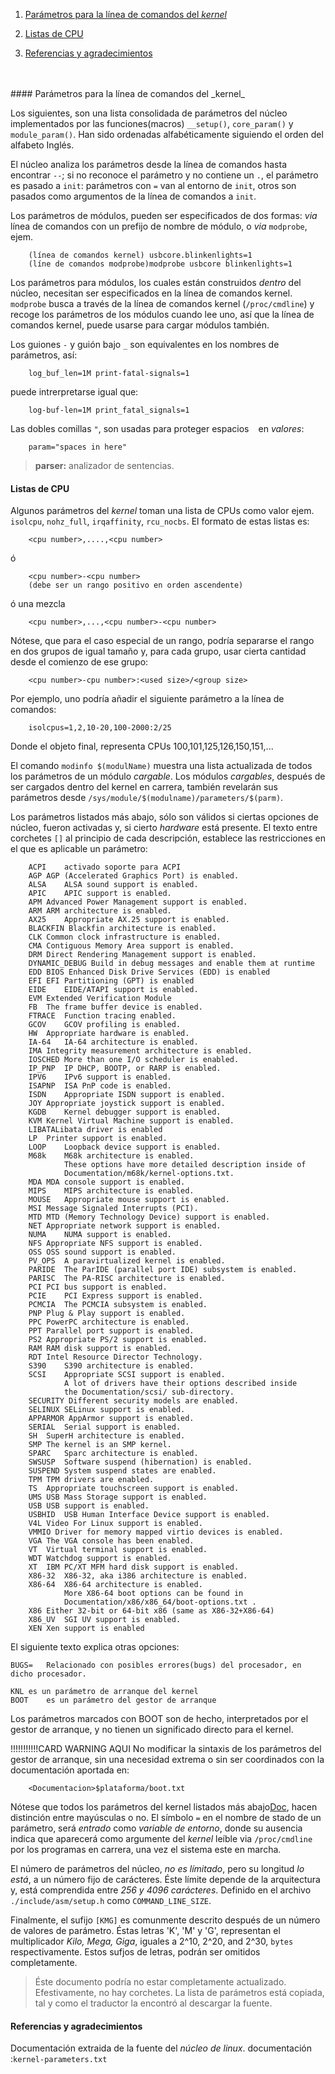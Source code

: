 1. [Parámetros para la línea de comandos del _kernel_](#i1)
2. [Listas de CPU](#i2)

3. [Referencias y agradecimientos](#i3)

</br>
</br>
#### <a name="i1">Parámetros para la línea de comandos del _kernel_</a>

Los siguientes, son una lista consolidada de parámetros del núcleo implementados por las funciones(macros) `__setup()`, `core_param()` y `module_param()`. Han sido ordenadas alfabéticamente siguiendo el orden del alfabeto Inglés.

El núcleo analiza los parámetros desde la línea de comandos hasta encontrar `--`; si no reconoce el parámetro y no contiene un `.`, el parámetro es pasado a `init`: parámetros con `=` van al entorno de `init`, otros son pasados como argumentos de la línea de comandos a `init`.

Los parámetros de módulos, pueden ser especificados de dos formas: _via_ línea de comandos con un prefijo de nombre de módulo, o _via_ `modprobe`, ejem.

		(línea de comandos kernel) usbcore.blinkenlights=1
		(líne de comandos modprobe)modprobe usbcore blinkenlights=1
		
Los parámetros para módulos, los cuales están construidos _dentro_ del núcleo, necesitan ser especificados en la línea de comandos kernel. `modprobe` busca a través de la línea de comandos kernel (`/proc/cmdline`) y recoge los parámetros de los módulos cuando lee uno, así que la línea de comandos kernel, puede usarse para cargar módulos también.

Los guiones `-` y guión bajo `_` son equivalentes en los nombres de parámetros, así:

		log_buf_len=1M print-fatal-signals=1
		
puede intrerpretarse igual que:
		
		log-buf-len=1M print_fatal_signals=1

Las dobles comillas `"`, son usadas para proteger espacios ` ` en _valores_:

		param="spaces in here"
		
> __parser:__ analizador de sentencias.


#### <a name="i2">Listas de CPU</a>

Algunos parámetros del _kernel_ toman una lista de CPUs como valor ejem.
`isolcpu`, `nohz_full`, `irqaffinity`, `rcu_nocbs`. El formato de estas listas es: 

		<cpu number>,....,<cpu number>

ó

		<cpu number>-<cpu number>
		(debe ser un rango positivo en orden ascendente)

ó una mezcla

		<cpu number>,...,<cpu number>-<cpu number>


Nótese, que para el caso especial de un rango, podría separarse el rango en dos grupos de igual tamaño y, para cada grupo, usar cierta cantidad desde el comienzo de ese grupo:

		<cpu number>-cpu number>:<used size>/<group size>

Por ejemplo, uno podría añadir el siguiente parámetro a la línea de comandos: 

		isolcpus=1,2,10-20,100-2000:2/25
		
Donde el objeto final, representa CPUs 100,101,125,126,150,151,...

El comando `modinfo $(modulName)` muestra una lista actualizada de todos los parámetros de un módulo _cargable_.
Los módulos _cargables_, después de ser cargados dentro del kernel en carrera, también revelarán sus parámetros desde `/sys/module/$(modulname)/parameters/$(parm)`.

Los parámetros listados más abajo, sólo son válidos si ciertas opciones de núcleo, fueron activadas y, si cierto _hardware_ está presente. El texto entre corchetes `[]` al principio de cada descripción, establece las restricciones en el que es aplicable un parámetro:


		ACPI	activado soporte para ACPI
		AGP	AGP (Accelerated Graphics Port) is enabled.
		ALSA	ALSA sound support is enabled.
		APIC	APIC support is enabled.
		APM	Advanced Power Management support is enabled.
		ARM	ARM architecture is enabled.
		AX25	Appropriate AX.25 support is enabled.
		BLACKFIN Blackfin architecture is enabled.
		CLK	Common clock infrastructure is enabled.
		CMA	Contiguous Memory Area support is enabled.
		DRM	Direct Rendering Management support is enabled.
		DYNAMIC_DEBUG Build in debug messages and enable them at runtime
		EDD	BIOS Enhanced Disk Drive Services (EDD) is enabled
		EFI	EFI Partitioning (GPT) is enabled
		EIDE	EIDE/ATAPI support is enabled.
		EVM	Extended Verification Module
		FB	The frame buffer device is enabled.
		FTRACE	Function tracing enabled.
		GCOV	GCOV profiling is enabled.
		HW	Appropriate hardware is enabled.
		IA-64	IA-64 architecture is enabled.
		IMA Integrity measurement architecture is enabled.
		IOSCHED	More than one I/O scheduler is enabled.
		IP_PNP	IP DHCP, BOOTP, or RARP is enabled.
		IPV6	IPv6 support is enabled.
		ISAPNP	ISA PnP code is enabled.
		ISDN	Appropriate ISDN support is enabled.
		JOY	Appropriate joystick support is enabled.
		KGDB	Kernel debugger support is enabled.
		KVM	Kernel Virtual Machine support is enabled.
		LIBATALibata driver is enabled
		LP	Printer support is enabled.
		LOOP	Loopback device support is enabled.
		M68k	M68k architecture is enabled.
				These options have more detailed description inside of
				Documentation/m68k/kernel-options.txt.
		MDA	MDA console support is enabled.
		MIPS	MIPS architecture is enabled.
		MOUSE	Appropriate mouse support is enabled.
		MSI	Message Signaled Interrupts (PCI).
		MTD	MTD (Memory Technology Device) support is enabled.
		NET	Appropriate network support is enabled.
		NUMA	NUMA support is enabled.
		NFS	Appropriate NFS support is enabled.
		OSS	OSS sound support is enabled.
		PV_OPS	A paravirtualized kernel is enabled.
		PARIDE	The ParIDE (parallel port IDE) subsystem is enabled.
		PARISC	The PA-RISC architecture is enabled.
		PCI	PCI bus support is enabled.
		PCIE	PCI Express support is enabled.
		PCMCIA	The PCMCIA subsystem is enabled.
		PNP	Plug & Play support is enabled.
		PPC	PowerPC architecture is enabled.
		PPT	Parallel port support is enabled.
		PS2	Appropriate PS/2 support is enabled.
		RAM	RAM disk support is enabled.
		RDT	Intel Resource Director Technology.
		S390	S390 architecture is enabled.
		SCSI	Appropriate SCSI support is enabled.
				A lot of drivers have their options described inside
				the Documentation/scsi/ sub-directory.
		SECURITY Different security models are enabled.
		SELINUX SELinux support is enabled.
		APPARMOR AppArmor support is enabled.
		SERIAL	Serial support is enabled.
		SH	SuperH architecture is enabled.
		SMP	The kernel is an SMP kernel.
		SPARC	Sparc architecture is enabled.
		SWSUSP	Software suspend (hibernation) is enabled.
		SUSPEND	System suspend states are enabled.
		TPM	TPM drivers are enabled.
		TS	Appropriate touchscreen support is enabled.
		UMS	USB Mass Storage support is enabled.
		USB	USB support is enabled.
		USBHID	USB Human Interface Device support is enabled.
		V4L	Video For Linux support is enabled.
		VMMIO Driver for memory mapped virtio devices is enabled.
		VGA	The VGA console has been enabled.
		VT	Virtual terminal support is enabled.
		WDT	Watchdog support is enabled.
		XT	IBM PC/XT MFM hard disk support is enabled.
		X86-32	X86-32, aka i386 architecture is enabled.
		X86-64	X86-64 architecture is enabled.
				More X86-64 boot options can be found in
				Documentation/x86/x86_64/boot-options.txt .
		X86	Either 32-bit or 64-bit x86 (same as X86-32+X86-64)
		X86_UV	SGI UV support is enabled.
		XEN	Xen support is enabled


El siguiente texto explica otras opciones:

	BUGS=	Relacionado con posibles errores(bugs) del procesador, en dicho procesador.

	KNL	es un parámetro de arranque del kernel
	BOOT	es un parámetro del gestor de arranque

Los parámetros marcados con BOOT son de hecho, interpretados por el gestor de arranque, y no tienen un significado directo para el kernel.

!!!!!!!!!!!CARD WARNING AQUI
No modificar la sintaxis de los parámetros del gestor de arranque, sin una necesidad extrema o sin ser coordinados con la documentación aportada en:

		<Documentacion>$plataforma/boot.txt

Nótese que todos los parámetros del kernel listados más abajo[Doc](#ref1), hacen distinción entre mayúsculas o no. El símbolo `=` en el nombre de stado de un parámetro, será _entrado_ como _variable de entorno_, donde su ausencia indica que aparecerá como argumente del _kernel_ leíble via `/proc/cmdline` por los programas en carrera, una vez el sistema este en marcha.

El número de parámetros del núcleo, _no es límitado_, pero su longitud _lo está_, a un número fijo de carácteres. Éste límite depende de la arquitectura y, está comprendida entre _256 y 4096 carácteres_. Definido en el archivo `./include/asm/setup.h` como `COMMAND_LINE_SIZE`.

Finalmente, el sufijo `[KMG]` es comunmente descrito después de un número de valores de parámetro. Éstas letras 'K', 'M' y 'G', representan el multiplicador _Kilo, Mega, Giga_, iguales a 2^10, 2^20, and 2^30, `bytes` respectivamente. Estos sufjos de letras, podrán ser omitidos completamente.


> Éste documento podría no estar completamente actualizado.
> Efestivamente, no hay corchetes. La lista de parámetros está copiada, tal y como el traductor la encontró al descargar la fuente.


#### <a name="i3">Referencias y agradecimientos</a>

Documentación extraida de la fuente del _núcleo de linux_.
<a name="ref1">documentación :`kernel-parameters.txt`<a>
